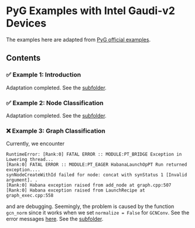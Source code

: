 # PyG Examples with Intel Gaudi-v2 Devices

The examples here are adapted from [PyG official examples](https://pytorch-geometric.readthedocs.io/en/stable/get_started/colabs.html).

## Contents

### ✅ Example 1: Introduction

Adaptation completed.
See the [subfolder](Example1/).

### ✅ Example 2: Node Classification

Adaptation completed.
See the [subfolder](Example2/).

### ❌ Example 3: Graph Classification

Currently, we encounter

```plaintext
RuntimeError: [Rank:0] FATAL ERROR :: MODULE:PT_BRIDGE Exception in Lowering thread...
[Rank:0] FATAL ERROR :: MODULE:PT_EAGER HabanaLaunchOpPT Run returned exception....
synNodeCreateWithId failed for node: concat with synStatus 1 [Invalid argument]. .
[Rank:0] Habana exception raised from add_node at graph.cpp:507
[Rank:0] Habana exception raised from LaunchRecipe at graph_exec.cpp:558
```

and are debugging.
Seemingly, the problem is caused by the function `gcn_norm` since it works when we set `normalize = False` for `GCNConv`.
See the error messages [here](Example3/error.pdf).
See the [subfolder](Example3/).

